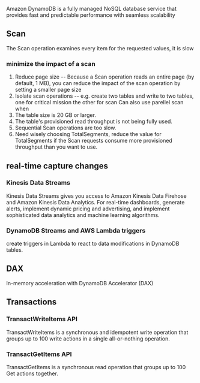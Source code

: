 Amazon DynamoDB is a fully managed NoSQL database service that provides fast and predictable performance with seamless scalability
## Scan 
The Scan operation examines every item for the requested values, it is slow 
### minimize the impact of a scan 
1. Reduce page size -- Because a Scan operation reads an entire page (by default, 1 MB), you can reduce the impact of the scan operation by setting a smaller page size 
2. Isolate scan operations -- e.g. create two tables and write to two tables, one for critical mission the other for scan
Can also use parellel scan when
1. The table size is 20 GB or larger. 
2. The table's provisioned read throughput is not being fully used. 
3. Sequential Scan operations are too slow. 
4. Need wisely choosing TotalSegments, reduce the value for TotalSegments if the Scan requests consume more provisioned throughput than you want to use.
## real-time capture changes
### Kinesis Data Streams
Kinesis Data Streams gives you access to Amazon Kinesis Data Firehose and Amazon Kinesis Data Analytics. For real-time dashboards, generate alerts, implement dynamic pricing and advertising, and implement sophisticated data analytics and machine learning algorithms. 
### DynamoDB Streams and AWS Lambda triggers
create triggers in Lambda to react to data modifications in DynamoDB tables. 
## DAX
In-memory acceleration with DynamoDB Accelerator (DAX)
## Transactions
### TransactWriteItems API
TransactWriteItems is a synchronous and idempotent write operation that groups up to 100 write actions in a single all-or-nothing operation. 
### TransactGetItems API
TransactGetItems is a synchronous read operation that groups up to 100 Get actions together. 
